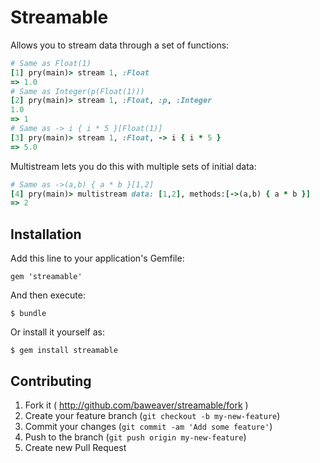 # Streamable

Allows you to stream data through a set of functions:

```ruby
# Same as Float(1)
[1] pry(main)> stream 1, :Float
=> 1.0
# Same as Integer(p(Float(1)))
[2] pry(main)> stream 1, :Float, :p, :Integer
1.0
=> 1
# Same as -> i { i * 5 }[Float(1)]
[3] pry(main)> stream 1, :Float, -> i { i * 5 }
=> 5.0
```

Multistream lets you do this with multiple sets of initial data:

```ruby
# Same as ->(a,b) { a * b }[1,2]
[4] pry(main)> multistream data: [1,2], methods:[->(a,b) { a * b }]
=> 2
```

## Installation

Add this line to your application's Gemfile:

    gem 'streamable'

And then execute:

    $ bundle

Or install it yourself as:

    $ gem install streamable


## Contributing

1. Fork it ( http://github.com/baweaver/streamable/fork )
2. Create your feature branch (`git checkout -b my-new-feature`)
3. Commit your changes (`git commit -am 'Add some feature'`)
4. Push to the branch (`git push origin my-new-feature`)
5. Create new Pull Request

